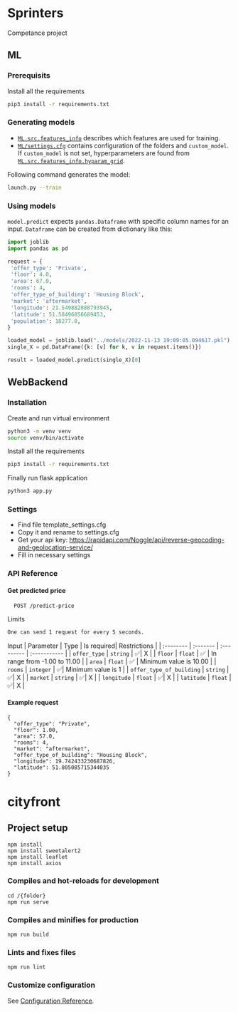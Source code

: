 # Sprinters

Competance project

## ML

### Prerequisits

Install all the requirements

```bash
pip3 install -r requirements.txt
```

### Generating models

- [`ML.src.features_info`](ML/src/features_info.py) describes which features are used for training.
- [`ML/settings.cfg`](ML/settings.cfg) contains configuration of the folders and `custom_model`. If `custom_model` is not set, hyperparameters are found from [`ML.src.features_info.hyparam_grid`](ML/src/features_info.py).

Following command generates the model:

```bash
launch.py --train
```

### Using models

`model.predict` expects `pandas.Dataframe` with specific column names for an input. `Dataframe` can be created from dictionary like this:

```python
import joblib
import pandas as pd

request = {
 'offer_type': 'Private',
 'floor': 4.0,
 'area': 67.0,
 'rooms': 4,
 'offer_type_of_building': 'Housing Block',
 'market': 'aftermarket',
 'longitude': 21.549882888793945,
 'latitude': 51.58496856689453,
 'population': 18277.0,
}

loaded_model = joblib.load("../models/2022-11-13 19:09:05.094617.pkl")
single_X = pd.DataFrame({k: [v] for k, v in request.items()})

result = loaded_model.predict(single_X)[0]
```

## WebBackend

### Installation

Create and run virtual environment

```bash
python3 -m venv venv
source venv/bin/activate
```

Install all the requirements

```bash
pip3 install -r requirements.txt
```

Finally run flask application

```bash
python3 app.py
```

### Settings

- Find file template_settings.cfg
- Copy it and rename to settings.cfg
- Get your api key: <https://rapidapi.com/Noggle/api/reverse-geocoding-and-geolocation-service/>
- Fill in necessary settings

### API Reference

#### Get predicted price

```bash
  POST /predict-price
```

Limits

```bash
One can send 1 request for every 5 seconds.
```

Input
| Parameter | Type     | Is required| Restrictions  |
| :-------- | :------- | :--------- | :----------- |
| `offer_type` | `string` | ✅| X |
| `floor` | `float` | ✅  | In range from -1.00 to 11.00 |
| `area` | `float` | ✅  | Minimum value is 10.00 |
| `rooms` | `integer` | ✅| Minimum value is 1 |
| `offer_type_of_building` | `string` | ✅| X |
| `market` | `string` | ✅| X |
| `longitude` | `float` | ✅| X |
| `latitude` | `float` | ✅| X |

#### Example request

```http
{
  "offer_type": "Private",
  "floor": 1.00,
  "area": 57.0,
  "rooms": 4,
  "market": "aftermarket",
  "offer_type_of_building": "Housing Block",
  "longitude": 19.742433230687826,
  "latitude": 51.805085715344035
}
```

# cityfront

## Project setup
```
npm install
npm install sweetalert2
npm install leaflet
npm install axios
```

### Compiles and hot-reloads for development
```
cd /{folder}
npm run serve
```

### Compiles and minifies for production
```
npm run build
```

### Lints and fixes files
```
npm run lint
```

### Customize configuration
See [Configuration Reference](https://cli.vuejs.org/config/).
